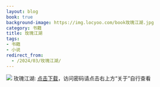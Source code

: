 ```yaml
---
layout: blog
book: true
background-image: https://img.locyoo.com/book玫瑰江湖.jpg
category: 书籍
title: 玫瑰江湖
tags:
- 书籍
- 小说
redirect_from:
  - /2024/03/玫瑰江湖/
---
```

![](https://img.locyoo.com/book玫瑰江湖.jpg)
玫瑰江湖: <a name = "ref1" href="https://url18.ctfile.com/f/50983618-1043594161-ba9687?p=3619">点击下载</a>，访问密码请点击右上方“关于”自行查看